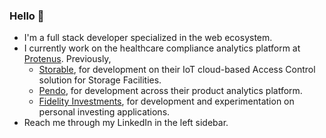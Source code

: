 ### Hello 👋

- I'm a full stack developer specialized in the web ecosystem.
- I currently work on the healthcare compliance analytics platform at [Protenus](https://www.protenus.com/).  Previously,
    - [Storable](https://www.storable.com/), for development on their IoT cloud-based Access Control solution for Storage Facilities.
    - [Pendo](https://www.pendo.io/), for development across their product analytics platform.
    - [Fidelity Investments](https://www.fidelity.com/), for development and experimentation on personal investing applications.
- Reach me through my LinkedIn in the left sidebar.
